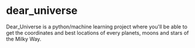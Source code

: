 # dear_universe
Dear_Universe is a python/machine learning project where you'll be able to get the coordinates and best locations of every planets, moons and stars of the Milky Way.
